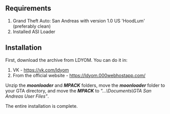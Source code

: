 ## Requirements
1. Grand Theft Auto: San Andreas with version 1.0 US 'HoodLum' (preferably clean)
2. Installed ASI Loader

## Installation
First, download the archive from LDYOM. You can do it in:

1. VK - https://vk.com/ldyom
2. From the official website - https://ldyom.000webhostapp.com/

Unzip the ***moonloader*** and ***MPACK*** folders, move the ***moonloader*** folder to your GTA directory, and move the ***MPACK*** to *"...\Documents\GTA San Andreas User Files"*.

The entire installation is complete.